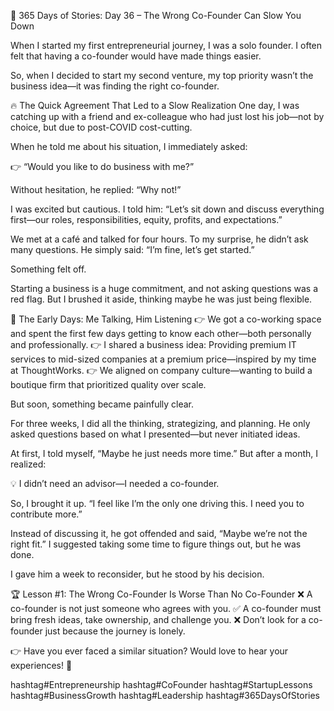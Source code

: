 🎯 365 Days of Stories: Day 36 – The Wrong Co-Founder Can Slow You Down

When I started my first entrepreneurial journey, I was a solo founder. I often felt that having a co-founder would have made things easier.

So, when I decided to start my second venture, my top priority wasn’t the business idea—it was finding the right co-founder.

🔥 The Quick Agreement That Led to a Slow Realization
One day, I was catching up with a friend and ex-colleague who had just lost his job—not by choice, but due to post-COVID cost-cutting.

When he told me about his situation, I immediately asked:

👉 “Would you like to do business with me?”

Without hesitation, he replied: “Why not!”

I was excited but cautious.
I told him: “Let’s sit down and discuss everything first—our roles, responsibilities, equity, profits, and expectations.”

We met at a café and talked for four hours.
To my surprise, he didn’t ask many questions.
He simply said: “I’m fine, let’s get started.”

Something felt off.

Starting a business is a huge commitment, and not asking questions was a red flag. But I brushed it aside, thinking maybe he was just being flexible.

🚀 The Early Days: Me Talking, Him Listening
👉 We got a co-working space and spent the first few days getting to know each other—both personally and professionally.
👉 I shared a business idea: Providing premium IT services to mid-sized companies at a premium price—inspired by my time at ThoughtWorks.
👉 We aligned on company culture—wanting to build a boutique firm that prioritized quality over scale.

But soon, something became painfully clear.

For three weeks, I did all the thinking, strategizing, and planning.
He only asked questions based on what I presented—but never initiated ideas.

At first, I told myself, “Maybe he just needs more time.”
But after a month, I realized:

💡 I didn’t need an advisor—I needed a co-founder.

So, I brought it up. “I feel like I’m the only one driving this. I need you to contribute more.”

Instead of discussing it, he got offended and said, “Maybe we’re not the right fit.”
I suggested taking some time to figure things out, but he was done.

I gave him a week to reconsider, but he stood by his decision.

🏆 Lesson #1: The Wrong Co-Founder Is Worse Than No Co-Founder
❌ A co-founder is not just someone who agrees with you.
✅ A co-founder must bring fresh ideas, take ownership, and challenge you.
❌ Don’t look for a co-founder just because the journey is lonely.

👉 Have you ever faced a similar situation? Would love to hear your experiences! 🚀

hashtag#Entrepreneurship hashtag#CoFounder hashtag#StartupLessons hashtag#BusinessGrowth hashtag#Leadership hashtag#365DaysOfStories